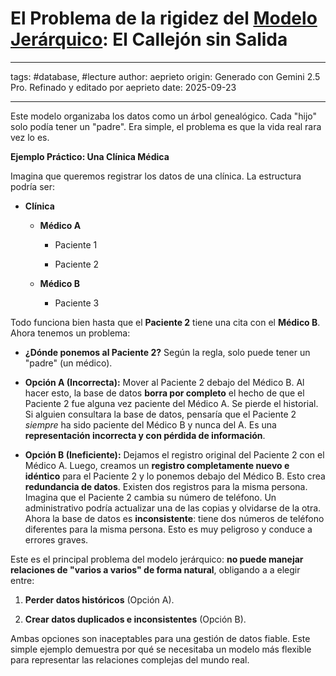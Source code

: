 # El Problema de la **rigidez** del [Modelo Jerárquico](Historia%20Bases%20de%20Datos.md#Modelo%20Jerárquico): El Callejón sin Salida

---

tags: #database, #lecture
author: aeprieto
origin: Generado con Gemini 2.5 Pro. Refinado y editado por aeprieto
date: 2025-09-23

---

Este modelo organizaba los datos como un árbol genealógico. Cada "hijo" solo podía tener un "padre". Era simple, el problema es que la vida real rara vez lo es.

**Ejemplo Práctico: Una Clínica Médica**

Imagina que queremos registrar los datos de una clínica. La estructura podría ser:

- **Clínica**
    
    - **Médico A**
        
        - Paciente 1
            
        - Paciente 2
            
    - **Médico B**
        
        - Paciente 3
            

Todo funciona bien hasta que el **Paciente 2** tiene una cita con el **Médico B**. Ahora tenemos un problema:

- **¿Dónde ponemos al Paciente 2?** Según la regla, solo puede tener un "padre" (un médico).
    
- **Opción A (Incorrecta):** Mover al Paciente 2 debajo del Médico B. Al hacer esto, la base de datos **borra por completo** el hecho de que el Paciente 2 fue alguna vez paciente del Médico A. Se pierde el historial. Si alguien consultara la base de datos, pensaría que el Paciente 2 _siempre_ ha sido paciente del Médico B y nunca del A. Es una **representación incorrecta y con pérdida de información**.
    
- **Opción B (Ineficiente):** Dejamos el registro original del Paciente 2 con el Médico A. Luego, creamos un **registro completamente nuevo e idéntico** para el Paciente 2 y lo ponemos debajo del Médico B. Esto crea **redundancia de datos**. Existen dos registros para la misma persona. Imagina que el Paciente 2 cambia su número de teléfono. Un administrativo podría actualizar una de las copias y olvidarse de la otra. Ahora la base de datos es **inconsistente**: tiene dos números de teléfono diferentes para la misma persona. Esto es muy peligroso y conduce a errores graves.
    

Este es el principal problema del modelo jerárquico: **no puede manejar relaciones de "varios a varios" de forma natural**, obligando a a elegir entre:

1. **Perder datos históricos** (Opción A).
    
2. **Crear datos duplicados e inconsistentes** (Opción B).
    

Ambas opciones son inaceptables para una gestión de datos fiable. Este simple ejemplo demuestra por qué se necesitaba un modelo más flexible para representar las relaciones complejas del mundo real.